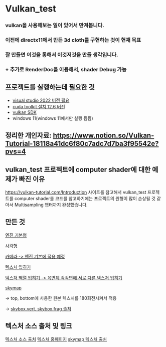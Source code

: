 # Vulkan_test

### vulkan을 사용해보는 일이 있어서 만져봅니다.
### 이전에 directx11에서 만든 3d cloth를 구현하는 것이 현재 목표
### 잘 만들면 이것을 통해서 이것저것을 만들 생각입니다.
### + 추가로 RenderDoc을 이용해서, shader Debug 가능

## 프로젝트를 실행하는데 필요한 것
- [visual studio 2022 버전 필요](https://visualstudio.microsoft.com/ko/vs/)
- [cuda toolkit 설치 12.6 버전](https://developer.nvidia.com/cuda-12-6-0-download-archive?target_os=Windows&target_arch=x86_64&target_version=11&target_type=exe_network)
- [vulkan SDK](https://www.lunarg.com/vulkan-sdk/)
- windows 11(windows 11에서만 실행 됨됨)

## 정리한 개인자료: https://www.notion.so/Vulkan-Tutorial-18118a41dc6f80c7adc7d7ba3f95542e?pvs=4
## vulkan_test 프로젝트에 computer shader에 대한 예제가 빠진 이유
https://vulkan-tutorial.com/Introduction 사이트를 참고해서 vulkan_test 프로젝트를
computer shader를 코드를 참고하기에는 프로젝트의 원형이 많이 손상될 것 같아서
Multisampling 챕터까지 완성했습니다. 
## 만든 것
[엔진 기본형](https://github.com/cmscms419/Vulkan_create_Somthing/tree/master/app/source/engine)

[사각형](https://github.com/cmscms419/Vulkan_create_Somthing/tree/master/app/cpp/triangle.h)

[카메라 -> 엔진 기본에 적용 예정](https://github.com/cmscms419/vulkanMakeSomething/blob/master/app/cpp/cameraEngine.h)

[텍스처 입히기](https://github.com/cmscms419/vulkanMakeSomething/blob/master/app/cpp/texture.h)

[텍스처 백열 입히기 -> 육면체 각각면에 서로 다른 텍스처 입히기](https://github.com/cmscms419/vulkanMakeSomething/blob/master/app/cpp/texturearray.h)

[skymap](https://github.com/cmscms419/vulkanMakeSomethig/blob/master/app/cpp/skymap.cpp)

-> top, bottom에 사용한 원본 텍스처를 180회전시켜서 적용

-> [skybox.vert, skybox.frag 출처](https://github.com/SaschaWillems/Vulkan/tree/master/shaders/glsl/texturecubemap)

## 텍스처 소스 출처 및 링크

[텍스처 소스 출처](https://opengameart.org/content/tiny-texture-pack-2)
[텍스처 홈페이지](https://opengameart.org/)
[skymap 텍스처 출처](https://learnopengl.com/Advanced-OpenGL/Cubemaps)
